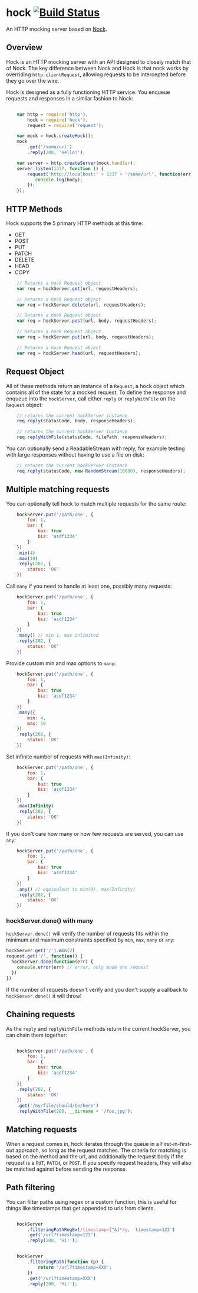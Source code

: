 # hock [![Build Status](https://secure.travis-ci.org/mmalecki/hock.png?branch=master)](http://travis-ci.org/mmalecki/hock)

An HTTP mocking server based on [Nock](https://github.com/flatiron/nock).

## Overview

Hock is an HTTP mocking server with an API designed to closely match that of Nock. The key difference between Nock and Hock is that nock works by overriding `http.clientRequest`, allowing requests to be intercepted before they go over the wire.

Hock is designed as a fully functioning HTTP service. You enqueue requests and responses in a similar fashion to Nock:

```Javascript

    var http = require('http'),
        hock = require('hock'),
        request = require('request');

    var mock = hock.createHock();
    mock
        .get('/some/url')
        .reply(200, 'Hello!');

    var server = http.createServer(mock.handler);
    server.listen(1337, function () {
        request('http://localhost:' + 1337 + '/some/url', function(err, res, body) {
           console.log(body);
        });
    });

```

## HTTP Methods

Hock supports the 5 primary HTTP methods at this time:

* GET
* POST
* PUT
* PATCH
* DELETE
* HEAD
* COPY

```Javascript
    // Returns a hock Request object
    var req = hockServer.get(url, requestHeaders);
```

```Javascript
    // Returns a hock Request object
    var req = hockServer.delete(url, requestHeaders);
```

```Javascript
    // Returns a hock Request object
    var req = hockServer.post(url, body, requestHeaders);
```

```Javascript
    // Returns a hock Request object
    var req = hockServer.put(url, body, requestHeaders);
```

```Javascript
    // Returns a hock Request object
    var req = hockServer.head(url, requestHeaders);
```

## Request Object

All of these methods return an instance of a `Request`, a hock object which contains all of the state for a mocked request. To define the response and enqueue into the `hockServer`, call either `reply` or `replyWithFile` on the `Request` object:

```Javascript
    // returns the current hockServer instance
    req.reply(statusCode, body, responseHeaders);
```

```Javascript
    // returns the current hockServer instance
    req.replyWithFile(statusCode, filePath, responseHeaders);
```

You can optionally send a ReadableStream with reply, for example testing with large responses without having to use a file on disk:

```Javascript
    // returns the current hockServer instance
    req.reply(statusCode, new RandomStream(10000), responseHeaders);
```

## Multiple matching requests

You can optionally tell hock to match multiple requests for the same route:

```Javascript
    hockServer.put('/path/one', {
        foo: 1,
        bar: {
            baz: true
            biz: 'asdf1234'
        }
    })
    .min(4)
    .max(10)
    .reply(202, {
        status: 'OK'
    })
```

Call `many` if you need to handle at least one, possibly
many requests:

```Javascript
    hockServer.put('/path/one', {
        foo: 1,
        bar: {
            baz: true
            biz: 'asdf1234'
        }
    })
    .many() // min 1, max Unlimited
    .reply(202, {
        status: 'OK'
    })
```

Provide custom min and max options to `many`:

```Javascript
    hockServer.put('/path/one', {
        foo: 1,
        bar: {
            baz: true
            biz: 'asdf1234'
        }
    })
    .many({
        min: 4,
        max: 10
    })
    .reply(202, {
        status: 'OK'
    })
```

Set infinite number of requests with `max(Infinity)`:

```Javascript
    hockServer.put('/path/one', {
        foo: 1,
        bar: {
            baz: true
            biz: 'asdf1234'
        }
    })
    .max(Infinity)
    .reply(202, {
        status: 'OK'
    })
```

If you don't care how many or how few requests are served, you can use `any`:

```Javascript
    hockServer.put('/path/one', {
        foo: 1,
        bar: {
            baz: true
            biz: 'asdf1234'
        }
    })
    .any() // equivalent to min(0), max(Infinity)
    .reply(202, {
        status: 'OK'
    })
```
### hockServer.done() with many

`hockServer.done()` will verify the number of requests fits within the
minimum and maximum constraints specified by `min`, `max`, `many` or `any`:

```js
hockServer.get('/').min(2)
request.get('/', function() {
  hockServer.done(function(err) {
    console.error(err) // error, only made one request
  })
})
```

If the number of requests doesn't verify and you don't supply a callback
to `hockServer.done()` it will throw!

## Chaining requests

As the `reply` and `replyWithFile` methods return the current hockServer, you can chain them together:

```Javascript

    hockServer.put('/path/one', {
        foo: 1,
        bar: {
            baz: true
            biz: 'asdf1234'
        }
    })
    .reply(202, {
        status: 'OK'
    })
    .get('/my/file/should/be/here')
    .replyWithFile(200, __dirname + '/foo.jpg');

```

## Matching requests

When a request comes in, hock iterates through the queue in a First-in-first-out approach, so long as the request matches. The criteria for matching is based on the method and the url, and additionally the request body if the request is a `PUT`, `PATCH`, or `POST`. If you specify request headers, they will also be matched against before sending the response.

## Path filtering

You can filter paths using regex or a custom function, this is useful for things like timestamps that get appended to urls from clients.

```Javascript

    hockServer
        .filteringPathRegEx(/timestamp=[^&]*/g, 'timestamp=123')
        .get('/url?timestamp=123')
        .reply(200, 'Hi!');

```

```Javascript

    hockServer
        .filteringPath(function (p) {
            return '/url?timestamp=XXX';
        })
        .get('/url?timestamp=XXX')
        .reply(200, 'Hi!');

```
